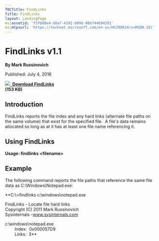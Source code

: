 ```yaml
--- 
TOCTitle: FindLinks
Title: FindLinks
layout: LandingPage
ms:assetid: 'f3fb08e4-d0af-4191-b09d-08bf44694281'
ms:mtpsurl: 'https://technet.microsoft.com/en-us/Hh290814(v=MSDN.10)'
---
```


FindLinks v1.1
==============

**By Mark Russinovich**

Published: July 4, 2016

[![](/media/landing/sysinternals/download_sm.png)
 **Download FindLinks**  
](https://download.sysinternals.com/files/findlinks.zip)**(153 KB)**


## Introduction

FindLinks reports the file index and any hard links (alternate file
paths on the same volume) that exist for the specified file.  A file's
data remains allocated so long as at it has at least one file name
referencing it.

## Using FindLinks

**Usage: findlinks &lt;filename&gt;**

## Example

The following command reports the file paths that reference the same
file data as C:\\Windows\\Notepad.exe:

**C:\\&gt;findlinks c:\\windows\\notepad.exe  
  
FindLinks - Locate file hard links  
Copyright (C) 2011 Mark Russinovich  
Sysinternals -www.sysinternals.com  
  
c:\\windows\\notepad.exe  
        Index:  0x000057D9  
        Links:  3**

